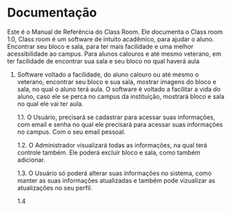 # Documentação

Este é o Manual de Referência do Class Room. Ele documenta o Class room 1.0, Class room é um software de intuito acadêmico, para ajudar o aluno. Encontrar seu bloco e sala, para ter mais facilidade e uma melhor acessibilidade ao campus. Para alunos calouros e até mesmo veterano, em ter facilidade de encontrar sua sala e seu bloco no qual haverá aula

1. Software voltado a facilidade, do aluno calouro ou até mesmo o veterano, encontrar seu bloco e sua sala, mostrar imagens do bloco e sala, no qual o aluno terá aula. O software é voltado a facilitar a vida do aluno, caso ele se perca no campus da instituição, mostrará bloco e sala no qual ele vai ter aula.

     1.1. O Usuário, precisará se cadastrar para acessar suas informações, com email e senha no qual ele precisará para acessar suas informações no campus. Com o seu email pessoal. 
     
     1.2. O Administrador visualizará todas as informações, na qual terá controle também. Ele poderá excluir bloco e sala, como também adicionar.
     
     1.3. O Usuário só poderá alterar suas informações no sistema, como manter as suas informações atualizadas e também pode vizualizar as atualizações no seu perfil.
     
     1.4 
    
